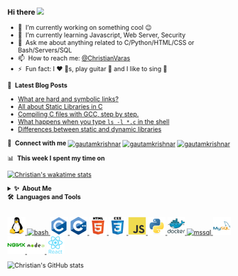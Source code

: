 ### Hi there <a href="https://www.linkedin.com/in/christianvaras/"><img src="https://media.giphy.com/media/hvRJCLFzcasrR4ia7z/giphy.gif" width="5%"></a>


- 🔭 &nbsp;I’m currently working on something cool :wink:
- 🌱 &nbsp;I’m currently learning Javascript, Web Server, Security
- 💬 &nbsp;Ask me about anything related to C/Python/HTML/CSS or Bash/Servers/SQL
- 📫 &nbsp;How to reach me: [@ChristianVaras](https://twitter.com/varas_benites)
- ⚡ &nbsp;Fun fact: I :heart: :dog:s, play guitar :guitar: and I like to sing :musical_note:

📕 &nbsp;**Latest Blog Posts**
<!-- BLOG-POST-LIST:START -->
- [What are hard and symbolic links?](https://medium.com/@christianvaras-2020/what-are-hard-and-symbolic-links-b3b05bb80605)
- [All about Static Libraries in C](https://medium.com/@christianvaras-2020/all-about-static-libraries-in-c-a68521c1073b)
- [Compiling C files with GCC, step by step.](https://medium.com/@christianvaras-2020/compiling-c-files-with-gcc-step-by-step-4c7c4b34771a)
- [What happens when you type `ls -l *.c` in the shell](https://medium.com/@christianvaras-2020/what-happens-when-you-type-ls-l-c-in-the-shell-672cfbea8cbe)
- [Differences between static and dynamic libraries](https://medium.com/@christianvaras-2020/differences-between-static-and-dynamic-libraries-2d13bb1e8e06)
<!-- BLOG-POST-LIST:END -->

🔗 &nbsp;**Connect with me**
<a href="https://twitter.com/varas_benites" target="blank"><img align="center" src="https://raw.githubusercontent.com/rahuldkjain/github-profile-readme-generator/master/src/images/icons/Social/twitter.svg" alt="gautamkrishnar" height="30" width="40" /></a>
<a href="https://www.linkedin.com/in/christianvaras/" target="blank"><img align="center" src="https://raw.githubusercontent.com/rahuldkjain/github-profile-readme-generator/master/src/images/icons/Social/linked-in-alt.svg" alt="gautamkrishnar" height="30" width="40" /></a>
<a href="https://www.instagram.com/christian.vara5/" target="blank"><img align="center" src="https://raw.githubusercontent.com/rahuldkjain/github-profile-readme-generator/master/src/images/icons/Social/instagram.svg" alt="gautamkrishnar" height="30" width="40" /></a>

📊 &nbsp;**This week I spent my time on**

[![Christian's wakatime stats](https://github-readme-stats.vercel.app/api/wakatime?username=ChristianVaras)](https://github.com/anuraghazra/github-readme-stats)
<details>
  <summary><b>✨&nbsp;&nbsp;About&nbsp;Me</b></summary>
  <br/>

Hi, I'm Christian Varas. Welcome to my profile! I am a Full Stack student at Holberton School Peru.
My journey to become a software developer started around the time of the pandemic, I was always curious how things like games, websites and apps were built.

### My Opensource Story
All of my projects are released as open-source on GitHub, this includes some of my GitHub trending projects:

```
  ____                  ____                      
 / __ \___  ___ ___    / __/__  __ _____________  
/ /_/ / _ \/ -_) _ \  _\ \/ _ \/ // / __/ __/ -_) 
\____/ .__/\__/_//_/ /___/\___/\_,_/_/  \__/\__/  
   _/_/                  __  __   _               
  / __/  _____ ______ __/ /_/ /  (_)__  ___ _     
 / _/| |/ / -_) __/ // / __/ _ \/ / _ \/ _ `/ _ _ 
/___/|___/\__/_/  \_, /\__/_//_/_/_//_/\_, (_|_|_)
                 /___/                /___/       
```
</details>

<summary><b>🛠️&nbsp;&nbsp;Languages&nbsp;and&nbsp;Tools</b></summary>
  <br/>
  <p align="left"> <a href="https://www.linux.org/" target="_blank"> <img src="https://raw.githubusercontent.com/devicons/devicon/master/icons/linux/linux-original.svg" alt="linux" width="40" height="40"/> </a> <a href="https://www.gnu.org/software/bash/" target="_blank"> <img src="https://www.vectorlogo.zone/logos/gnu_bash/gnu_bash-icon.svg" alt="bash" width="40" height="40"/> </a> <a href="https://www.cprogramming.com/" target="_blank"> <img src="https://raw.githubusercontent.com/devicons/devicon/master/icons/c/c-original.svg" alt="c" width="40" height="40"/> </a> <a href="https://www.w3schools.com/cpp/" target="_blank"> <img src="https://raw.githubusercontent.com/devicons/devicon/master/icons/cplusplus/cplusplus-original.svg" alt="cplusplus" width="40" height="40"/> </a>
  <a href="https://www.w3.org/html/" target="_blank"> <img src="https://raw.githubusercontent.com/devicons/devicon/master/icons/html5/html5-original-wordmark.svg" alt="html5" width="40" height="40"/> </a> <a href="https://www.w3schools.com/css/" target="_blank"> <img src="https://raw.githubusercontent.com/devicons/devicon/master/icons/css3/css3-original-wordmark.svg" alt="css3" width="40" height="40"/> </a> <a href="https://developer.mozilla.org/en-US/docs/Web/JavaScript" target="_blank"> <img src="https://raw.githubusercontent.com/devicons/devicon/master/icons/javascript/javascript-original.svg" alt="javascript" width="40" height="40"/> </a> 
<a href="https://www.python.org" target="_blank"> <img src="https://raw.githubusercontent.com/devicons/devicon/master/icons/python/python-original.svg" alt="python" width="40" height="40"/> </a> <a href="https://www.docker.com/" target="_blank"> <img src="https://raw.githubusercontent.com/devicons/devicon/master/icons/docker/docker-original-wordmark.svg" alt="docker" width="40" height="40"/> </a> 
 <a href="https://www.microsoft.com/en-us/sql-server" target="_blank"> <img src="https://www.svgrepo.com/show/303229/microsoft-sql-server-logo.svg" alt="mssql" width="40" height="40"/> </a> <a href="https://www.mysql.com/" target="_blank"> <img src="https://raw.githubusercontent.com/devicons/devicon/master/icons/mysql/mysql-original-wordmark.svg" alt="mysql" width="40" height="40"/> </a> <a href="https://www.nginx.com" target="_blank"> <img src="https://raw.githubusercontent.com/devicons/devicon/master/icons/nginx/nginx-original.svg" alt="nginx" width="40" height="40"/> </a> <a href="https://nodejs.org" target="_blank"> <img src="https://raw.githubusercontent.com/devicons/devicon/master/icons/nodejs/nodejs-original-wordmark.svg" alt="nodejs" width="40" height="40"/> </a> <a href="https://reactjs.org/" target="_blank"> <img src="https://raw.githubusercontent.com/devicons/devicon/master/icons/react/react-original-wordmark.svg" alt="react" width="40" height="40"/> </a> 

![Christian's GitHub stats](https://github-readme-stats.vercel.app/api?username=ChristianVaras&show_icons=true&theme=radical)
